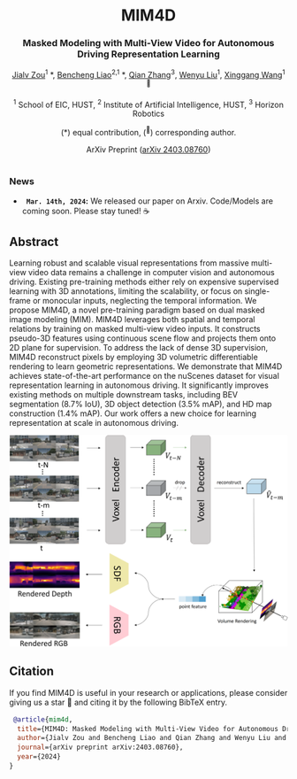 <div align="center">
<h1>MIM4D </h1>
<h3>Masked Modeling with Multi-View Video for Autonomous Driving Representation Learning</h3>

[Jialv Zou](https://github.com/Doctor-James)<sup>1</sup> \*, [Bencheng Liao](https://github.com/LegendBC)<sup>2,1</sup> \*, [Qian Zhang](https://scholar.google.com/citations?user=pCY-bikAAAAJ&hl=zh-CN)<sup>3</sup>, [Wenyu Liu](http://eic.hust.edu.cn/professor/liuwenyu/)<sup>1</sup>, [Xinggang Wang](https://xwcv.github.io/)<sup>1 :email:</sup>
 
<sup>1</sup>  School of EIC, HUST, <sup>2</sup>  Institute of Artificial Intelligence, HUST,   <sup>3</sup> Horizon Robotics

(\*) equal contribution, (<sup>:email:</sup>) corresponding author.
 
ArXiv Preprint ([arXiv 2403.08760](https://arxiv.org/abs/2403.08760))

</div>


#



### News


* **` Mar. 14th, 2024`:** We released our paper on Arxiv. Code/Models are coming soon. Please stay tuned! ☕️


## Abstract
Learning robust and scalable visual representations from massive multi-view video data remains a challenge in computer vision and autonomous driving. Existing pre-training methods either rely on expensive supervised learning with 3D annotations, limiting the scalability, or
focus on single-frame or monocular inputs, neglecting the temporal information. We propose MIM4D, a novel pre-training paradigm based on dual masked image modeling (MIM). MIM4D leverages both spatial and temporal relations by training on masked multi-view video inputs. It 
constructs pseudo-3D features using continuous scene flow and projects them onto 2D plane for supervision. To address the lack of dense 3D supervision, MIM4D reconstruct pixels by employing 3D volumetric differentiable rendering to learn geometric representations. 
We demonstrate that MIM4D achieves state-of-the-art performance on the nuScenes dataset for visual representation learning in autonomous driving. It significantly improves existing methods on multiple downstream tasks, including BEV segmentation (8.7% IoU), 
3D object detection (3.5% mAP), and HD map construction (1.4% mAP). Our work offers a new choice for learning representation at scale in autonomous driving.


<div align="center">
<img src="assets/architecture.png" />
</div>




## Citation
If you find MIM4D is useful in your research or applications, please consider giving us a star 🌟 and citing it by the following BibTeX entry.

```bibtex
 @article{mim4d,
  title={MIM4D: Masked Modeling with Multi-View Video for Autonomous Driving Representation Learning},
  author={Jialv Zou and Bencheng Liao and Qian Zhang and Wenyu Liu and Xinggang Wang},
  journal={arXiv preprint arXiv:2403.08760},
  year={2024}
}
```




